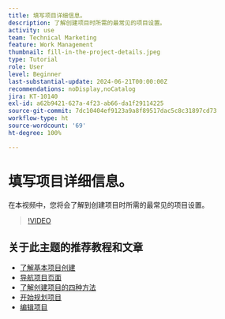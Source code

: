 ```yaml
---
title: 填写项目详细信息。
description: 了解创建项目时所需的最常见的项目设置。
activity: use
team: Technical Marketing
feature: Work Management
thumbnail: fill-in-the-project-details.jpeg
type: Tutorial
role: User
level: Beginner
last-substantial-update: 2024-06-21T00:00:00Z
recommendations: noDisplay,noCatalog
jira: KT-10140
exl-id: a62b9421-627a-4f23-ab66-da1f29114225
source-git-commit: 7dc10404ef9123a9a8f89517dac5c8c31897cd73
workflow-type: ht
source-wordcount: '69'
ht-degree: 100%

---
```


# 填写项目详细信息。

在本视频中，您将会了解到创建项目时所需的最常见的项目设置。

>[!VIDEO](https://video.tv.adobe.com/v/3430410/?quality=12&learn=on)


## 关于此主题的推荐教程和文章

* [了解基本项目创建](/help/manage-work/projects/understand-basic-project-creation.md)
* [导航项目页面](/help/manage-work/projects/navigate-the-project-page.md)
* [了解创建项目的四种方法](/help/manage-work/projects/understand-other-ways-to-create-projects.md)
* [开始规划项目](/help/manage-work/projects/getting-started-plan-a-project.md)
* [编辑项目](https://experienceleague.adobe.com/zh-hans/docs/workfront/using/manage-work/projects/manage-projects/edit-projects)
